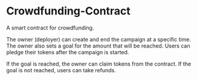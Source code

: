 # Crowdfunding-Contract
A smart contract for crowdfunding.

The owner (deployer) can create and end the campaign at a specific time. The owner also sets a goal for the amount that will be reached.
Users can pledge their tokens after the campaign is started.

If the goal is reached, the owner can claim tokens from the contract.
If the goal is not reached, users can take refunds.
